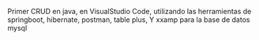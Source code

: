Primer CRUD en java, en VisualStudio Code, utilizando las herramientas de springboot, hibernate, postman, table plus, Y xxamp para la base de datos mysql
